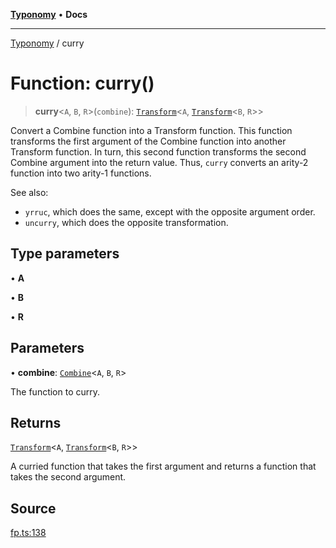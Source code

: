 [**Typonomy**](../README.md) • **Docs**

***

[Typonomy](../globals.md) / curry

# Function: curry()

> **curry**\<`A`, `B`, `R`\>(`combine`): [`Transform`](../type-aliases/Transform.md)\<`A`, [`Transform`](../type-aliases/Transform.md)\<`B`, `R`\>\>

Convert a Combine function into a Transform function.
This function transforms the first argument of the Combine function into another Transform function.
In turn, this second function transforms the second Combine argument into the return value.
Thus, `curry` converts an arity-2 function into two arity-1 functions.

See also:
  * `yrruc`, which does the same, except with the opposite argument order.
  * `uncurry`, which does the opposite transformation.

## Type parameters

• **A**

• **B**

• **R**

## Parameters

• **combine**: [`Combine`](../type-aliases/Combine.md)\<`A`, `B`, `R`\>

The function to curry.

## Returns

[`Transform`](../type-aliases/Transform.md)\<`A`, [`Transform`](../type-aliases/Transform.md)\<`B`, `R`\>\>

A curried function that takes the first argument and returns a function that takes the second argument.

## Source

[fp.ts:138](https://github.com/softcraft-development/typonomy/blob/eea886e2cab97560257369acf8e7d17e5016c6e5/src/fp.ts#L138)
